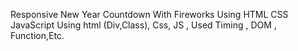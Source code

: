 Responsive New Year Countdown With Fireworks Using HTML CSS JavaScript
Using html (Div,Class), Css, JS , Used Timing , DOM , Function,Etc.
